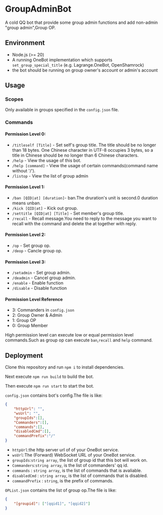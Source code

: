# GroupAdminBot

A cold QQ bot that provide some group admin functions and add non-admin "group admin",Group OP.

## Environment

- Node.js (>= 20)
- A running OneBot implementation which supports `set_group_special_title` (e.g. Lagrange.OneBot, OpenShamrock)
- the bot should be running on group owner's account or admin's account

## Usage

### Scopes

Only available in groups specified in the `config.json` file.

### Commands

#### Permission Level 0:
- `/titleself [Title]` - Set self's group title. The title should be no longer than 18 bytes. One Chinese character in UTF-8 occupies 3 bytes, so a title in Chinese should be no longer than 6 Chinese characters.
- `/help`      - View the usage of this bot.
- `/help [command]`      - View the usage of certain commands(command name without '/').
- `/listop`    - View the list of group admin
#### Permission Level 1:
- `/ban [QID|at] [duration]`- ban.The druration's unit is second.0 duration means unban.
- `/kick [QID|at]`      - Kick out group.
- `/settitle [QID|at] [Title]`  - Set member's group title.
- `/recall`    - Recall message.You need to reply to the message you want to recall with the command and delete the at together with reply.
#### Permission Level 2:
- `/op`        - Set group op.
- `/deop`      - Cancle group op.
#### Permission Level 3:
- `/setadmin`  - Set group admin.
- `/deadmin`   - Cancel group admin.
- `/enable`    - Enable function
- `/disable`   - Disable function

#### Permission Level Reference
- 3: Commanders in `config.json`
- 2: Group Owner & Admin
- 1: Group OP
- 0: Group Member

High permission level can execute low or equal permission level commands.Such as group op can execute `ban`,`recall` and `help` command.

## Deployment

Clone this repository and run `npm i` to install dependencies.

Next execute `npm run build` to build the bot.

Then execute `npm run start` to start the bot.

`config.json` contains bot's config.The file is like:

```json
{
    "httpUrl": "",
    "wsUrl": "",
    "groupIds":[],
    "Commanders":[],
    "commands":[],
    "disabledCmd":[],
    "commandPrefix":"/"
}
```
- `httpUrl`:the http server url of of your OneBot service.
- `wsUrl`:The (Forward) WebSocket URL of your OneBot service.
- `groupIds`:`string array`, the list of group id that this bot will work on.
- `Commanders`:`string array`, is the list of commanders' qq id.
- `commands` : `string array`, is the list of commands that is avaliable.
- `disabledCmd` : `string array`, is the list of commands that is disabled.
- `commandPrefix` : `string`, is the prefix of commands.

`OPList.json` contains the list of group op.The file is like:
```json
{
    "[groupid]": ["[qqid1]", "[qqid2]"]
}
```
